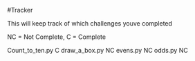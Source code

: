 #Tracker

This will keep track of which challenges youve completed

NC = Not Complete, C = Complete

Count_to_ten.py C
draw_a_box.py NC
evens.py NC
odds.py NC
